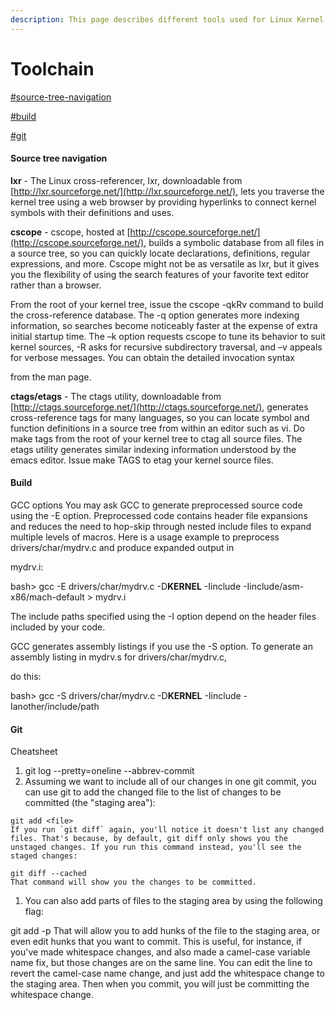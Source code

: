 ```yaml
---
description: This page describes different tools used for Linux Kernel Development
---
```


# Toolchain

[#source-tree-navigation](./#source-tree-navigation "mention")

[#build](./#build "mention")

[#git](./#git "mention")

#### Source tree navigation

**lxr** - The Linux cross-referencer, lxr, downloadable from [http://lxr.sourceforge.net/](http://lxr.sourceforge.net/), lets you traverse the kernel tree using a web browser by providing hyperlinks to connect kernel symbols with their definitions and uses.

**cscope** - cscope, hosted at [http://cscope.sourceforge.net/](http://cscope.sourceforge.net/), builds a symbolic database from all files in a source tree, so you can quickly locate declarations, definitions, regular expressions, and more. Cscope might not be as versatile as lxr, but it gives you the flexibility of using the search features of your favorite text editor rather than a browser.

From the root of your kernel tree, issue the cscope -qkRv command to build the cross-reference database. The -q option generates more indexing information, so searches become noticeably faster at the expense of extra initial startup time. The –k option requests cscope to tune its behavior to suit kernel sources, -R asks for recursive subdirectory traversal, and –v appeals for verbose messages. You can obtain the detailed invocation syntax

from the man page.

**ctags/etags** - The ctags utility, downloadable from [http://ctags.sourceforge.net/](http://ctags.sourceforge.net/), generates cross-reference tags for many languages, so you can locate symbol and function definitions in a source tree from within an editor such as vi. Do make tags from the root of your kernel tree to ctag all source files. The etags utility generates similar indexing information understood by the emacs editor. Issue make TAGS to etag your kernel source files.

#### Build

GCC options You may ask GCC to generate preprocessed source code using the -E option. Preprocessed code contains header file expansions and reduces the need to hop-skip through nested include files to expand multiple levels of macros. Here is a usage example to preprocess drivers/char/mydrv.c and produce expanded output in

mydrv.i:

bash> gcc -E drivers/char/mydrv.c -D**KERNEL** -Iinclude -Iinclude/asm-x86/mach-default > mydrv.i

The include paths specified using the -I option depend on the header files included by your code.

GCC generates assembly listings if you use the -S option. To generate an assembly listing in mydrv.s for drivers/char/mydrv.c,

do this:

bash> gcc -S drivers/char/mydrv.c -D**KERNEL** -Iinclude -Ianother/include/path

#### Git

Cheatsheet

1. git log --pretty=oneline --abbrev-commit
2. Assuming we want to include all of our changes in one git commit, you can use git to add the changed file to the list of changes to be committed (the "staging area"):

```
git add <file>
If you run `git diff` again, you'll notice it doesn't list any changed files. That's because, by default, git diff only shows you the unstaged changes. If you run this command instead, you'll see the staged changes:
​
git diff --cached
That command will show you the changes to be committed.
```

1. You can also add parts of files to the staging area by using the following flag:

git add -p That will allow you to add hunks of the file to the staging area, or even edit hunks that you want to commit. This is useful, for instance, if you've made whitespace changes, and also made a camel-case variable name fix, but those changes are on the same line. You can edit the line to revert the camel-case name change, and just add the whitespace change to the staging area. Then when you commit, you will just be committing the whitespace change.
